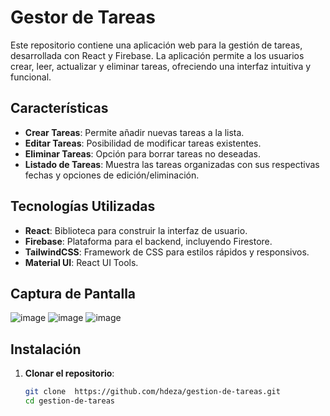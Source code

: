 # Gestor de Tareas

Este repositorio contiene una aplicación web para la gestión de tareas, desarrollada con React y Firebase. La aplicación permite a los usuarios crear, leer, actualizar y eliminar tareas, ofreciendo una interfaz intuitiva y funcional.

## Características

- **Crear Tareas**: Permite añadir nuevas tareas a la lista.
- **Editar Tareas**: Posibilidad de modificar tareas existentes.
- **Eliminar Tareas**: Opción para borrar tareas no deseadas.
- **Listado de Tareas**: Muestra las tareas organizadas con sus respectivas fechas y opciones de edición/eliminación.

## Tecnologías Utilizadas

- **React**: Biblioteca para construir la interfaz de usuario.
- **Firebase**: Plataforma para el backend, incluyendo Firestore.
- **TailwindCSS**: Framework de CSS para estilos rápidos y responsivos.
- **Material UI**: React UI Tools.

## Captura de Pantalla

![image](https://github.com/user-attachments/assets/32e3b085-fddb-467c-816f-db2e52fb9469)
![image](https://github.com/user-attachments/assets/e8697938-1d5b-4132-a72e-0c99a503a4fa)
![image](https://github.com/user-attachments/assets/67c9a79f-ef96-4e4e-8039-61579dfd532b)

## Instalación

1. **Clonar el repositorio**:
   ```bash
   git clone  https://github.com/hdeza/gestion-de-tareas.git
   cd gestion-de-tareas


